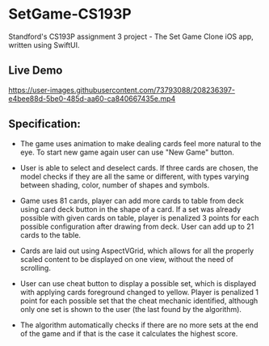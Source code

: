 # SetGame-CS193P

Standford's CS193P assignment 3 project - The Set Game Clone iOS app, written using SwiftUI.

## Live Demo

https://user-images.githubusercontent.com/73793088/208236397-e4bee88d-5be0-485d-aa60-ca840667435e.mp4

## Specification:

- The game uses animation to make dealing cards feel more natural to the eye. To start new game again user can use "New Game" button.

- User is able to select and deselect cards. If three cards are chosen, the model checks if they are all the same or different, with types varying between shading, color, number of shapes and symbols.

- Game uses 81 cards, player can add more cards to table from deck using card deck button in the shape of a card. If a set was already possible with given cards on table, player is penalized 3 points for each possible configuration after drawing from deck. User can add up to 21 cards to the table.

- Cards are laid out using AspectVGrid, which allows for all the properly scaled content to be displayed on one view, without the need of scrolling.

- User can use cheat button to display a possible set, which is displayed with applying cards foreground changed to yellow. Player is penalized 1 point for each possible set that the cheat mechanic identified, although only one set is shown to the user (the last found by the algorithm).

- The algorithm automatically checks if there are no more sets at the end of the game and if that is the case it calculates the highest score.
